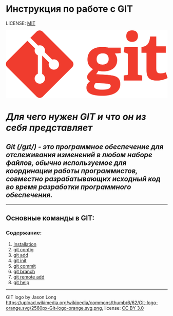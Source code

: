# Инструкция по работе с GIT


LICENSE: [MIT](./license.md)

![Git logotip](./Files/Git-logo-orange.png)

# *Для чего нужен **GIT** и что он из себя представляет*

## *Git (/ɡɪt/) - это программное обеспечение для отслеживания изменений в любом наборе файлов, обычно используемое для координации работы программистов, совместно разрабатывающих исходный код во время разработки программного обеспечения.*
---

## Основные команды в GIT:

### Содержание:
1. [Installation](./Installation.md)
2. [git config](./gitconfig.md)
3. [git add](./add.md)
4. [git init](./gitinit.md)
5. [git commit](./gitcommit.md)
6. [git branch](./gitbranch.md)
7. [git remote add](./gitremoteadd.md)
8. [git help](./githelp.md)
---

GIT logo by Jason Long https://upload.wikimedia.org/wikipedia/commons/thumb/6/62/Git-logo-orange.svg/2560px-Git-logo-orange.svg.png, license: [CC BY 3.0](https://creativecommons.org/licenses/by/3.0/) 
